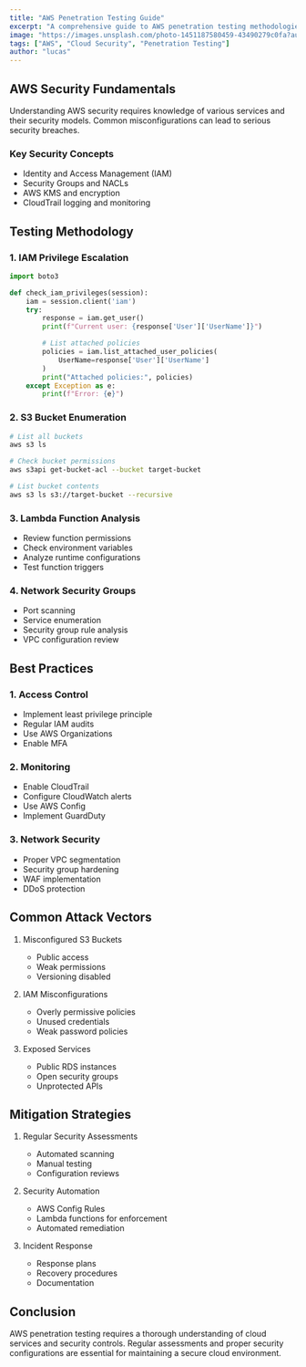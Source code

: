 ```yaml
---
title: "AWS Penetration Testing Guide"
excerpt: "A comprehensive guide to AWS penetration testing methodologies and best practices"
image: "https://images.unsplash.com/photo-1451187580459-43490279c0fa?auto=format&fit=crop&q=80"
tags: ["AWS", "Cloud Security", "Penetration Testing"]
author: "lucas"
---
```


## AWS Security Fundamentals

Understanding AWS security requires knowledge of various services and their security models. Common misconfigurations can lead to serious security breaches.

### Key Security Concepts

- Identity and Access Management (IAM)
- Security Groups and NACLs
- AWS KMS and encryption
- CloudTrail logging and monitoring

## Testing Methodology

### 1. IAM Privilege Escalation

```python
import boto3

def check_iam_privileges(session):
    iam = session.client('iam')
    try:
        response = iam.get_user()
        print(f"Current user: {response['User']['UserName']}")

        # List attached policies
        policies = iam.list_attached_user_policies(
            UserName=response['User']['UserName']
        )
        print("Attached policies:", policies)
    except Exception as e:
        print(f"Error: {e}")
```

### 2. S3 Bucket Enumeration

```bash
# List all buckets
aws s3 ls

# Check bucket permissions
aws s3api get-bucket-acl --bucket target-bucket

# List bucket contents
aws s3 ls s3://target-bucket --recursive
```

### 3. Lambda Function Analysis

- Review function permissions
- Check environment variables
- Analyze runtime configurations
- Test function triggers

### 4. Network Security Groups

- Port scanning
- Service enumeration
- Security group rule analysis
- VPC configuration review

## Best Practices

### 1. Access Control

- Implement least privilege principle
- Regular IAM audits
- Use AWS Organizations
- Enable MFA

### 2. Monitoring

- Enable CloudTrail
- Configure CloudWatch alerts
- Use AWS Config
- Implement GuardDuty

### 3. Network Security

- Proper VPC segmentation
- Security group hardening
- WAF implementation
- DDoS protection

## Common Attack Vectors

1. Misconfigured S3 Buckets

   - Public access
   - Weak permissions
   - Versioning disabled

2. IAM Misconfigurations

   - Overly permissive policies
   - Unused credentials
   - Weak password policies

3. Exposed Services
   - Public RDS instances
   - Open security groups
   - Unprotected APIs

## Mitigation Strategies

1. Regular Security Assessments

   - Automated scanning
   - Manual testing
   - Configuration reviews

2. Security Automation

   - AWS Config Rules
   - Lambda functions for enforcement
   - Automated remediation

3. Incident Response
   - Response plans
   - Recovery procedures
   - Documentation

## Conclusion

AWS penetration testing requires a thorough understanding of cloud services and security controls. Regular assessments and proper security configurations are essential for maintaining a secure cloud environment.

